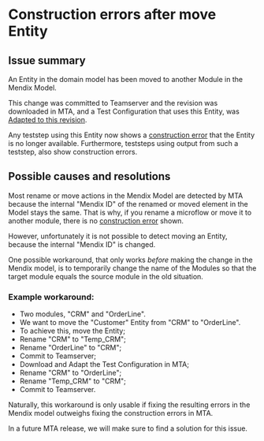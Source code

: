 # Construction errors after move Entity

## Issue summary

An Entity in the domain model has been moved to another Module in the Mendix Model.

This change was committed to Teamserver and the revision was downloaded in MTA, and a Test Configuration that uses this Entity, was [Adapted to this revision](../../../mta/application-revision#adapt-test-suites-in-a-test-configuration-to-a-downloaded-application-revision).

Any teststep using this Entity now shows a [construction error](../../../mta/construction-error) that the Entity is no longer available. Furthermore, teststeps using output from such a teststep, also show construction errors.

## Possible causes and resolutions

 Most rename or move actions in the Mendix Model are detected by MTA because the internal "Mendix ID" of the renamed or moved element in the Model stays the same. That is why, if you rename a microflow or move it to another module, there is no [construction error](../../../mta/construction-error) shown.
 
 However, unfortunately it is not possible to detect moving an Entity, because the internal "Mendix ID" is changed. 

 One possible workaround, that only works *before* making the change in the Mendix model, is to temporarily change the name of the Modules so that the target module equals the source module in the old situation. 
 
 ### Example workaround:
 - Two modules, "CRM" and "OrderLine".
 - We want to move the "Customer" Entity from "CRM" to "OrderLine".
 - To achieve this, move the Entity;
 - Rename "CRM" to "Temp_CRM";
 - Rename "OrderLine" to "CRM";
 - Commit to Teamserver;
 - Download and Adapt the Test Configuration in MTA;
 - Rename "CRM" to "OrderLine";
 - Rename "Temp_CRM" to "CRM";
 - Commit to Teamserver.

Naturally, this workaround is only usable if fixing the resulting errors in the Mendix model outweighs fixing the construction errors in MTA.

In a future MTA release, we will make sure to find a solution for this issue.